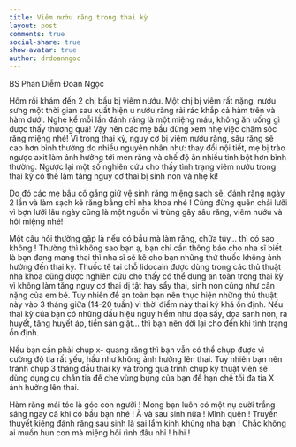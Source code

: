 ```yaml
---
title: Viêm nướu răng trong thai kỳ
layout: post
comments: true
social-share: true
show-avatar: true
author: drdoanngoc
---
```


BS Phan Diễm Đoan Ngọc

Hôm rồi khám đến 2 chị bầu bị viêm nướu. Một chị bị viêm rất nặng, nướu sưng một thời gian sau xuất hiện u nướu răng rải rác khắp cả hàm trên và hàm dưới. Nghe kể mỗi lần đánh răng là một miệng máu, không ăn uống gì được thấy thương quá! Vậy nên các mẹ bầu đừng xem nhẹ việc chăm sóc răng miệng nhé! Vì trong thai kỳ, nguy cơ bị viêm nướu răng, sâu răng sẽ cao hơn bình thường do nhiều nguyên nhân như: thay đổi nội tiết, mẹ bị trào ngược axit làm ảnh hưởng tới men răng và chế độ ăn nhiều tinh bột hơn bình thường. Ngược lại một số nghiên cứu cho thấy tình trạng viêm nướu trong thai kỳ có thể làm tăng nguy cơ thai bị sinh non và nhẹ kí!

Do đó các mẹ bầu cố gắng giữ vệ sinh răng miệng sạch sẽ, đánh răng ngày 2 lần và làm sạch kẽ răng bằng chỉ nha khoa nhé ! Cũng đừng quên chải lưỡi vì bợn lưỡi lâu ngày cũng là một nguồn vi trùng gây sâu răng, viêm nướu và hôi miệng nhé!

Một câu hỏi thường gặp là nếu có bầu mà làm răng, chữa tủy… thì có sao không ! Thường thì không sao bạn ạ, bạn chỉ cần thông báo cho nha sĩ biết là bạn đang mang thai thì nha sĩ sẽ kê cho bạn những thứ thuốc không ảnh hưởng đến thai kỳ. Thuốc tê tại chỗ lidocain được dùng trong các thủ thuật nha khoa cũng được nghiên cứu cho thấy có thể dùng an toàn trong thai kỳ vì không làm tăng nguy cơ thai dị tật hay sẩy thai, sinh non cũng như cân nặng của em bé. Tuy nhiên để an toàn bạn nên thực hiện những thủ thuật này vào 3 tháng giữa (14-20 tuần) vì thời điểm này thai kỳ khá ổn định. Nếu thai kỳ của bạn có những dấu hiệu nguy hiểm như dọa sẩy, dọa sanh non, ra huyết, tăng huyết áp, tiền sản giật… thì bạn nên dời lại cho đến khi tình trạng ổn định.

Nếu bạn cần phải chụp x- quang răng thì bạn vẫn có thể chụp được vì cường độ tia rất yếu, hầu như không ảnh hưởng lên thai. Tuy nhiên bạn nên tránh chụp 3 tháng đầu thai kỳ và trong quá trình chụp kỹ thuật viên sẽ dùng dụng cụ chắn tia để che vùng bụng của bạn để hạn chế tối đa tia X ảnh hưởng lên thai.

Hàm răng mái tóc là góc con người ! Mong bạn luôn có một nụ cười trắng sáng ngay cả khi có bầu bạn nhé ! À và sau sinh nữa ! Mình quên ! Truyền thuyết kiêng đánh răng sau sinh là sai lầm kinh khủng nha bạn ! Chắc không ai muốn hun con mà miệng hôi rình đâu nhỉ ! hihi !